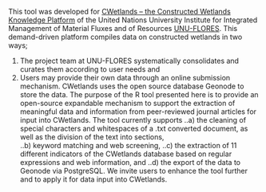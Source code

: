 This tool was developed for [CWetlands – the Constructed Wetlands Knowledge Platform](http://www.cwetlands.net/) of the United Nations University Institute for Integrated Management of Material Fluxes and of Resources [UNU-FLORES](https://flores.unu.edu/en/).
This demand-driven platform compiles data on constructed wetlands in two ways; 
 1. The project team at UNU-FLORES systematically consolidates and curates them according to user needs and
 2. Users may provide their own data through an online submission mechanism. 
CWetlands uses the open source database Geonode to store the data. The purpose of the R tool presented here is to provide an open-source expandable mechanism to support the extraction of meaningful data and information from peer-reviewed journal articles for input into CWetlands. 
The tool currently supports 
..a) the cleaning of special characters and whitespaces of a .txt converted document, as well as the division of the text into sections,  
..b) keyword matching and web screening, 
..c) the extraction of 11 different indicators of the CWetlands database based on regular expressions and web information, and 
..d) the export of the data to Geonode via PostgreSQL. We invite users to enhance  the tool further and to apply it for data input into CWetlands.
